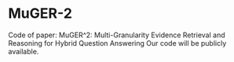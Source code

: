 # MuGER-2
Code of paper: MuGER^2: Multi-Granularity Evidence Retrieval and Reasoning for Hybrid Question Answering
Our code will be publicly available.
